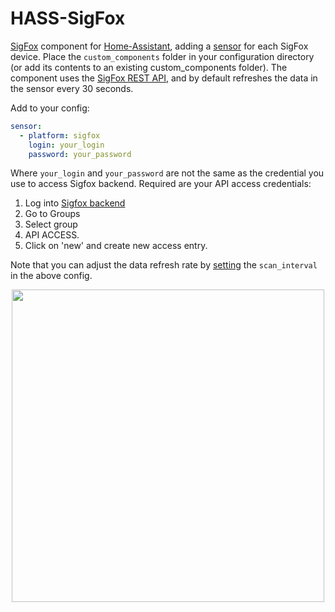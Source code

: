 # HASS-SigFox
[SigFox](https://www.sigfox.com/en) component for [Home-Assistant](https://home-assistant.io/), adding a [sensor]() for each SigFox device. Place the `custom_components` folder in your configuration directory (or add its contents to an existing custom_components folder). The component uses the [SigFox REST API](https://resources.sigfox.com/document/backend-api-documentation), and by default refreshes the data in the sensor every 30 seconds.  

Add to your config:
```yaml
sensor:
  - platform: sigfox
    login: your_login
    password: your_password
```

Where `your_login` and `your_password` are not the same as the credential you use to access Sigfox backend. Required are your API access credentials:

1. Log into [Sigfox backend](https://backend.sigfox.com)
2. Go to Groups
3. Select group
4. API ACCESS.
5. Click on 'new' and create new access entry.

Note that you can adjust the data refresh rate by [setting](https://home-assistant.io/docs/configuration/platform_options/#scan-interval) the `scan_interval` in the above config.

<p align="center">
<img src="https://github.com/robmarkcole/HASS-SigFox/blob/master/images/usage.png" width="500">
</p>
